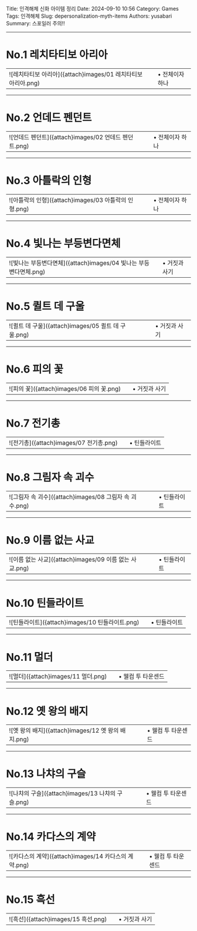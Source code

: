 Title: 인격해체 신화 아이템 정리
Date: 2024-09-10 10:56
Category: Games
Tags: 인격해체
Slug: depersonalization-myth-items
Authors: yusabari
Summary: 스포일러 주의!!

---

# No.1 레치타티보 아리아
||||
|---|-|---|
|![레치타티보 아리아]({attach}images/01 레치타티보 아리아.png)|  |• 전체이자 하나<br>|


---

# No.2 언데드 펜던트
||||
|---|-|---|
|![언데드 펜던트]({attach}images/02 언데드 펜던트.png)|  |• 전체이자 하나<br>|


---

# No.3 아틀락의 인형
||||
|---|-|---|
|![아틀락의 인형]({attach}images/03 아틀락의 인형.png)|  |• 전체이자 하나<br>|


---

# No.4 빛나는 부등변다면체
||||
|---|-|---|
|![빛나는 부등변다면체]({attach}images/04 빛나는 부등변다면체.png)|  |• 거짓과 사기<br>|


---

# No.5 퀼트 데 구울
||||
|---|-|---|
|![퀼트 데 구울]({attach}images/05 퀼트 데 구울.png)|  |• 거짓과 사기<br>|


---

# No.6 피의 꽃
||||
|---|-|---|
|![피의 꽃]({attach}images/06 피의 꽃.png)|  |• 거짓과 사기<br>|


---

# No.7 전기총
||||
|---|-|---|
|![전기총]({attach}images/07 전기총.png)|  |• 틴들라이트<br>|


---

# No.8 그림자 속 괴수
||||
|---|-|---|
|![그림자 속 괴수]({attach}images/08 그림자 속 괴수.png)|  |• 틴들라이트<br>|


---

# No.9 이름 없는 사교
||||
|---|-|---|
|![이름 없는 사교]({attach}images/09 이름 없는 사교.png)|  |• 틴들라이트<br>|


---

# No.10 틴들라이트
||||
|---|-|---|
|![틴들라이트]({attach}images/10 틴들라이트.png)|  |• 틴들라이트<br>|


---

# No.11 멀더
||||
|---|-|---|
|![멀더]({attach}images/11 멀더.png)|  |• 웰컴 투 타운센드<br>|


---

# No.12 옛 왕의 배지
||||
|---|-|---|
|![옛 왕의 배지]({attach}images/12 옛 왕의 배지.png)|  |• 웰컴 투 타운센드<br>|


---

# No.13 나챠의 구슬
||||
|---|-|---|
|![나챠의 구슬]({attach}images/13 나챠의 구슬.png)|  |• 웰컴 투 타운센드<br>|


---

# No.14 카다스의 계약
||||
|---|-|---|
|![카다스의 계약]({attach}images/14 카다스의 계약.png)|  |• 웰컴 투 타운센드<br>|


---

# No.15 흑선
||||
|---|-|---|
|![흑선]({attach}images/15 흑선.png)|  |• 거짓과 사기<br>|